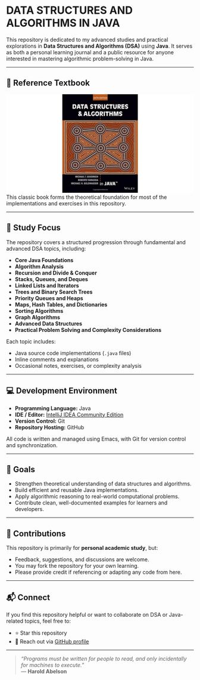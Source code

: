 # DATA STRUCTURES AND ALGORITHMS IN JAVA
This repository is dedicated to my advanced studies and practical explorations in **Data Structures and Algorithms (DSA)** using **Java**. It serves as both a personal learning journal and a public resource for anyone interested in mastering algorithmic problem-solving in Java.

---

## 📖 Reference Textbook
<img src="img/java_dsa.png">
This classic book forms the theoretical foundation for most of the implementations and exercises in this repository.

---

## 🧠 Study Focus

The repository covers a structured progression through fundamental and advanced DSA topics, including:

- **Core Java Foundations**
- **Algorithm Analysis**
- **Recursion and Divide & Conquer**
- **Stacks, Queues, and Deques**
- **Linked Lists and Iterators**
- **Trees and Binary Search Trees**
- **Priority Queues and Heaps**
- **Maps, Hash Tables, and Dictionaries**
- **Sorting Algorithms**
- **Graph Algorithms**
- **Advanced Data Structures**
- **Practical Problem Solving and Complexity Considerations**

Each topic includes:
- Java source code implementations (`.java` files)
- Inline comments and explanations
- Occasional notes, exercises, or complexity analysis

---

## 💻 Development Environment

- **Programming Language:** Java  
- **IDE / Editor:** [IntelliJ IDEA Community Edition](https://www.jetbrains.com/idea/download/?section=linux)  
- **Version Control:** Git
- **Repository Hosting:** GitHub  

All code is written and managed using Emacs, with Git for version control and synchronization.

---

## 🚀 Goals

- Strengthen theoretical understanding of data structures and algorithms.  
- Build efficient and reusable Java implementations.  
- Apply algorithmic reasoning to real-world computational problems.  
- Contribute clean, well-documented examples for learners and developers.

---

## 🤝 Contributions

This repository is primarily for **personal academic study**, but:
- Feedback, suggestions, and discussions are welcome.  
- You may fork the repository for your own learning.  
- Please provide credit if referencing or adapting any code from here.

---

## 📬 Connect

If you find this repository helpful or want to collaborate on DSA or Java-related topics, feel free to:

- ⭐ Star this repository  
- 📧 Reach out via [GitHub profile](https://github.com/Ashdof)

---

> _“Programs must be written for people to read, and only incidentally for machines to execute.”_  
> — **Harold Abelson**

